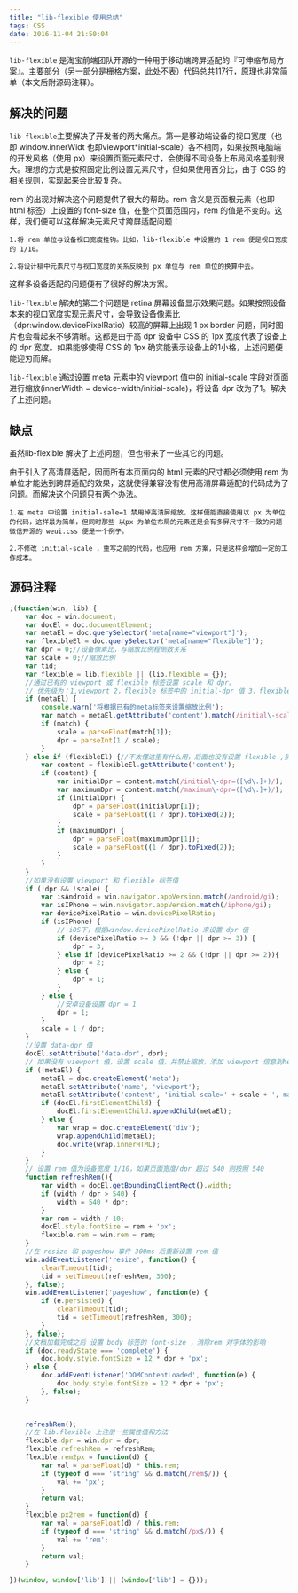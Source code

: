 ```yaml
---
title: "lib-flexible 使用总结"
tags: CSS
date: 2016-11-04 21:50:04
---
```


`lib-flexible` 是淘宝前端团队开源的一种用于移动端跨屏适配的『可伸缩布局方案』。主要部分（另一部分是栅格方案，此处不表）代码总共117行，原理也非常简单（本文后附源码注释）。

## 解决的问题
`lib-flexible`主要解决了开发者的两大痛点。第一是移动端设备的视口宽度（也即 window.innerWidt 也即viewport*initial-scale）各不相同，如果按照电脑端的开发风格（使用 px）来设置页面元素尺寸，会使得不同设备上布局风格差别很大。理想的方式是按照固定比例设置元素尺寸，但如果使用百分比，由于 CSS 的相关规则，实现起来会比较复杂。

rem 的出现对解决这个问题提供了很大的帮助。rem 含义是页面根元素（也即 html 标签）上设置的 font-size 值，在整个页面范围内，rem 的值是不变的。这样，我们便可以这样解决元素尺寸跨屏适配问题：
```
1.将 rem 单位与设备视口宽度挂钩。比如，lib-flexible 中设置的 1 rem 便是视口宽度的 1/10。

2.将设计稿中元素尺寸与视口宽度的关系反映到 px 单位与 rem 单位的换算中去。 
```
这样多设备适配的问题便有了很好的解决方案。

`lib-flexible` 解决的第二个问题是 retina 屏幕设备显示效果问题。如果按照设备本来的视口宽度实现元素尺寸，会导致设备像素比（dpr:window.devicePixelRatio）较高的屏幕上出现 1 px border 问题，同时图片也会看起来不够清晰。这都是由于高 dpr 设备中 CSS 的 1px 宽度代表了设备上的 dpr 宽度。如果能够使得 CSS 的 1px 确实能表示设备上的1小格，上述问题便能迎刃而解。

`lib-flexible` 通过设置 meta 元素中的 viewport 值中的 initial-scale 字段对页面进行缩放(innerWidth = device-width/initial-scale)，将设备 dpr 改为了1。解决了上述问题。

## 缺点
虽然lib-flexible 解决了上述问题，但也带来了一些其它的问题。

由于引入了高清屏适配，因而所有本页面内的 html 元素的尺寸都必须使用 rem 为单位才能达到跨屏适配的效果，这就使得兼容没有使用高清屏幕适配的代码成为了问题。而解决这个问题只有两个办法。
```
1.在 meta 中设置 initial-sale=1 禁用掉高清屏缩放，这样便能直接使用以 px 为单位的代码，这样最为简单，但同时那些 以px 为单位布局的元素还是会有多屏尺寸不一致的问题微信开源的 weui.css 便是一个例子。

2.不修改 initial-scale ，重写之前的代码，也应用 rem 方案，只是这样会增加一定的工作成本。
```
## 源码注释
```javascript
;(function(win, lib) {
    var doc = win.document;
    var docEl = doc.documentElement;
    var metaEl = doc.querySelector('meta[name="viewport"]');
    var flexibleEl = doc.querySelector('meta[name="flexible"]');
    var dpr = 0;//设备像素比，与缩放比例程倒数关系
    var scale = 0;//缩放比例
    var tid;
    var flexible = lib.flexible || (lib.flexible = {});
    //通过已有的 viewport 或 flexible 标签设置 scale 和 dpr。
    // 优先级为：1,viewport 2，flexible 标签中的 initial-dpr 值 3，flexible 标签中的 maximum-dpr 值
    if (metaEl) {
        console.warn('将根据已有的meta标签来设置缩放比例');
        var match = metaEl.getAttribute('content').match(/initial\-scale=([\d\.]+)/);
        if (match) {
            scale = parseFloat(match[1]);
            dpr = parseInt(1 / scale);
        }
    } else if (flexibleEl) {//不太懂这里有什么用，后面也没有设置 flexible ,猜测可能是淘宝团队之前约定使用此标签处理相关问题
        var content = flexibleEl.getAttribute('content');
        if (content) {
            var initialDpr = content.match(/initial\-dpr=([\d\.]+)/);
            var maximumDpr = content.match(/maximum\-dpr=([\d\.]+)/);
            if (initialDpr) {
                dpr = parseFloat(initialDpr[1]);
                scale = parseFloat((1 / dpr).toFixed(2));    
            }
            if (maximumDpr) {
                dpr = parseFloat(maximumDpr[1]);
                scale = parseFloat((1 / dpr).toFixed(2));    
            }
        }
    }
    //如果没有设置 viewport 和 flexible 标签值
    if (!dpr && !scale) {
        var isAndroid = win.navigator.appVersion.match(/android/gi);
        var isIPhone = win.navigator.appVersion.match(/iphone/gi);
        var devicePixelRatio = win.devicePixelRatio;
        if (isIPhone) {
            // iOS下，根据window.devicePixelRatio 来设置 dpr 值
            if (devicePixelRatio >= 3 && (!dpr || dpr >= 3)) {                
                dpr = 3;
            } else if (devicePixelRatio >= 2 && (!dpr || dpr >= 2)){
                dpr = 2;
            } else {
                dpr = 1;
            }
        } else {
            //安卓设备设置 dpr = 1
            dpr = 1;
        }
        scale = 1 / dpr;
    }
    //设置 data-dpr 值
    docEl.setAttribute('data-dpr', dpr);
    // 如果没有 viewport 值，设置 scale 值，并禁止缩放，添加 viewport 信息到head、
    if (!metaEl) {
        metaEl = doc.createElement('meta');
        metaEl.setAttribute('name', 'viewport');
        metaEl.setAttribute('content', 'initial-scale=' + scale + ', maximum-scale=' + scale + ', minimum-scale=' + scale + ', user-scalable=no');
        if (docEl.firstElementChild) {
            docEl.firstElementChild.appendChild(metaEl);
        } else {
            var wrap = doc.createElement('div');
            wrap.appendChild(metaEl);
            doc.write(wrap.innerHTML);
        }
    }
    // 设置 rem 值为设备宽度 1/10，如果页面宽度/dpr 超过 540 则按照 540
    function refreshRem(){
        var width = docEl.getBoundingClientRect().width;
        if (width / dpr > 540) {
            width = 540 * dpr;
        }
        var rem = width / 10;
        docEl.style.fontSize = rem + 'px';
        flexible.rem = win.rem = rem;
    }
    //在 resize 和 pageshow 事件 300ms 后重新设置 rem 值
    win.addEventListener('resize', function() {
        clearTimeout(tid);
        tid = setTimeout(refreshRem, 300);
    }, false);
    win.addEventListener('pageshow', function(e) {
        if (e.persisted) {
            clearTimeout(tid);
            tid = setTimeout(refreshRem, 300);
        }
    }, false);
    //文档加载完成之后 设置 body 标签的 font-size ，消除rem 对字体的影响
    if (doc.readyState === 'complete') {
        doc.body.style.fontSize = 12 * dpr + 'px';
    } else {
        doc.addEventListener('DOMContentLoaded', function(e) {
            doc.body.style.fontSize = 12 * dpr + 'px';
        }, false);
    }
    

    refreshRem();
    //在 lib.flexible 上注册一些属性值和方法
    flexible.dpr = win.dpr = dpr;
    flexible.refreshRem = refreshRem;
    flexible.rem2px = function(d) {
        var val = parseFloat(d) * this.rem;
        if (typeof d === 'string' && d.match(/rem$/)) {
            val += 'px';
        }
        return val;
    }
    flexible.px2rem = function(d) {
        var val = parseFloat(d) / this.rem;
        if (typeof d === 'string' && d.match(/px$/)) {
            val += 'rem';
        }
        return val;
    }

})(window, window['lib'] || (window['lib'] = {}));

```